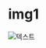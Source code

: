 # img1

![텍스트](https://i.natgeofe.com/n/6f9b6d9e-5797-4867-a859-7b0c2a66cd3b/02-bird-of-paradise-A012_C010_1029SF_0001575.jpg?w=1272&h=848)
